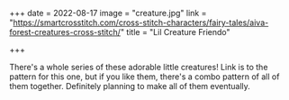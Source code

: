 +++
date = 2022-08-17
image = "creature.jpg"
link = "https://smartcrosstitch.com/cross-stitch-characters/fairy-tales/aiva-forest-creatures-cross-stitch/"
title = "Lil Creature Friendo"

+++

There's a whole series of these adorable little creatures! Link is to the pattern for this one, but if you like them, there's a combo pattern of all of them together. Definitely planning to make all of them eventually. 